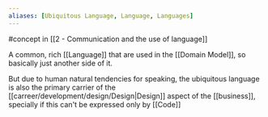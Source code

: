 ```yaml
---
aliases: [Ubiquitous Language, Language, Languages]
---
```


#concept in [[2 - Communication and the use of language]]

A common, rich [[Language]] that are used in the [[Domain Model]], so basically just another side of it.

But due to human natural tendencies for speaking, the ubiquitous language is also the primary carrier of the [[carreer/development/design/Design|Design]] aspect of the [[business]], specially if this can't be expressed only by [[Code]]
